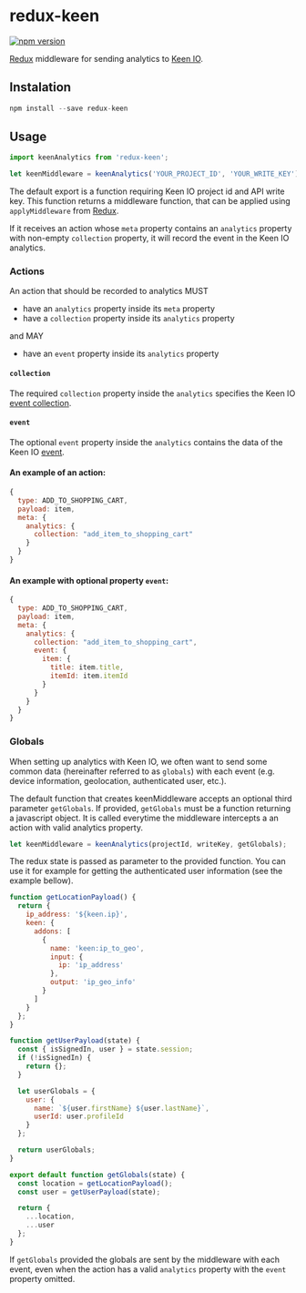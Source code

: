 redux-keen
==========

[![npm version](https://img.shields.io/npm/v/redux-keen.svg?style=flat-square)](https://www.npmjs.com/package/redux-keen)

[Redux](http://rackt.github.io/redux) middleware for sending analytics to [Keen IO](https://keen.io/).

## Instalation

```js
npm install --save redux-keen
```

## Usage

```js
import keenAnalytics from 'redux-keen';

let keenMiddleware = keenAnalytics('YOUR_PROJECT_ID', 'YOUR_WRITE_KEY');
```

The default export is a function requiring Keen IO project id and API write key. This function returns a middleware function, that can be applied using `applyMiddleware` from [Redux](http://rackt.github.io/redux).

If it receives an <!--- FSA? Should the action be FSA or is it too restrictive? --> action whose `meta` property contains an `analytics` property with non-empty `collection` property, it will record the event in the Keen IO analytics.

### Actions

An action that should be recorded to analytics MUST
- have an `analytics` property inside its `meta` property
- have a `collection` property inside its `analytics` property

and MAY
- have an `event` property inside its `analytics` property

#### `collection`
The required `collection` property inside the `analytics` specifies the Keen IO [event collection](https://keen.io/docs/api/#event-collections).

#### `event`
The optional `event` property inside the `analytics` contains the data of the Keen IO [event](https://keen.io/docs/api/#events).


#### An example of an action:
```js
{
  type: ADD_TO_SHOPPING_CART,
  payload: item,
  meta: {
    analytics: {
      collection: "add_item_to_shopping_cart"
    }
  }
}
```

#### An example with optional property `event`:
```js
{
  type: ADD_TO_SHOPPING_CART,
  payload: item,
  meta: {
    analytics: {
      collection: "add_item_to_shopping_cart",
      event: {
        item: {
          title: item.title,
          itemId: item.itemId
        }
      }
    }
  }
}
```


### Globals
When setting up analytics with Keen IO, we often want to send some common data (hereinafter referred to as `globals`) with each event (e.g. device information, geolocation, authenticated user, etc.).

The default function that creates keenMiddleware accepts an optional third parameter `getGlobals`.
If provided, `getGlobals` must be a function returning a javascript object. It is called everytime the middleware intercepts a an action with valid analytics property.

```js
let keenMiddleware = keenAnalytics(projectId, writeKey, getGlobals);
```

The redux state is passed as parameter to the provided function. You can use it for example for getting the authenticated user information (see the example bellow).

```js
function getLocationPayload() {
  return {
    ip_address: '${keen.ip}',
    keen: {
      addons: [
        {
          name: 'keen:ip_to_geo',
          input: {
            ip: 'ip_address'
          },
          output: 'ip_geo_info'
        }
      ]
    }
  };
}

function getUserPayload(state) {
  const { isSignedIn, user } = state.session;
  if (!isSignedIn) {
    return {};
  }

  let userGlobals = {
    user: {
      name: `${user.firstName} ${user.lastName}`,
      userId: user.profileId
    }
  };

  return userGlobals;
}

export default function getGlobals(state) {
  const location = getLocationPayload();
  const user = getUserPayload(state);

  return {
    ...location,
    ...user
  };
}
```

If `getGlobals` provided the globals are sent by the middleware with each event, even when the action has a valid `analytics` property with the `event` property omitted.
